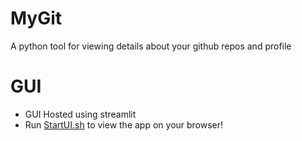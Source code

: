 # MyGit
 A python tool for viewing details about your github repos and profile

# GUI

 - GUI Hosted using streamlit
 - Run [StartUI.sh](StartUI.sh) to view the app on your browser!